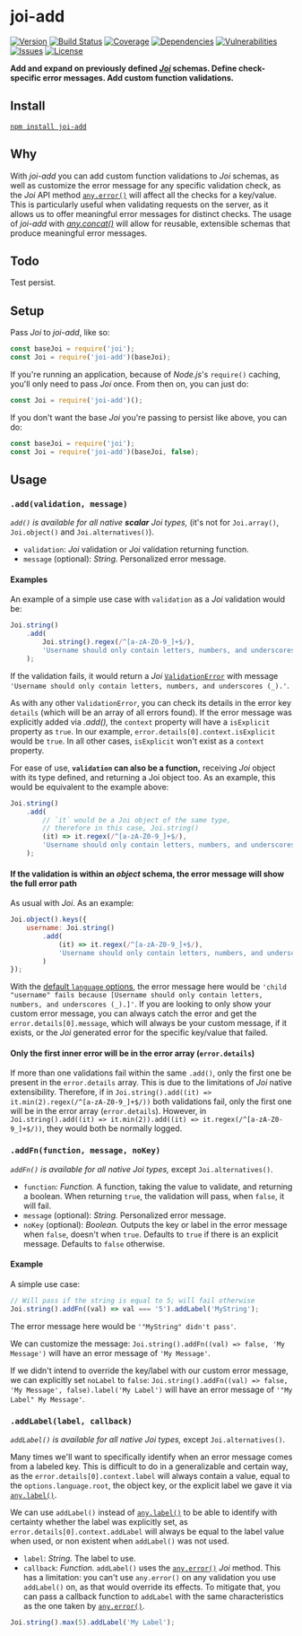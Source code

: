 # joi-add

[![Version](https://img.shields.io/github/package-json/v/rafamel/joi-add.svg)](https://github.com/rafamel/joi-add)
[![Build Status](https://travis-ci.org/rafamel/joi-add.svg)](https://travis-ci.org/rafamel/joi-add)
[![Coverage](https://img.shields.io/coveralls/rafamel/joi-add.svg)](https://coveralls.io/github/rafamel/joi-add)
[![Dependencies](https://david-dm.org/rafamel/joi-add/status.svg)](https://david-dm.org/rafamel/joi-add)
[![Vulnerabilities](https://snyk.io/test/npm/joi-add/badge.svg)](https://snyk.io/test/npm/joi-add)
[![Issues](https://img.shields.io/github/issues/rafamel/joi-add.svg)](https://github.com/rafamel/joi-add/issues)
[![License](https://img.shields.io/github/license/rafamel/joi-add.svg)](https://github.com/rafamel/joi-add/blob/master/LICENSE)

**Add and expand on previously defined [*Joi*](https://github.com/hapijs/joi/) schemas. Define check-specific error messages. Add custom function validations.**

## Install

[`npm install joi-add`](https://www.npmjs.com/package/joi-add)

## Why

With *joi-add* you can add custom function validations to *Joi* schemas, as well as customize the error message for any specific validation check, as the *Joi* API method [`any.error()`](https://github.com/hapijs/joi/blob/master/API.md#anyerrorerr) will affect all the checks for a key/value. This is particularly useful when validating requests on the server, as it allows us to offer meaningful error messages for distinct checks. The usage of *joi-add* with [*any.concat()*](https://github.com/hapijs/joi/blob/master/API.md#anyconcatschema) will allow for reusable, extensible schemas that produce meaningful error messages.

## Todo

Test persist.

## Setup

Pass *Joi* to *joi-add*, like so:

```javascript
const baseJoi = require('joi');
const Joi = require('joi-add')(baseJoi);
```

If you're running an application, because of *Node.js*'s `require()` caching, you'll only need to pass *Joi* once. From then on, you can just do:

```javascript
const Joi = require('joi-add')();
```

If you don't want the base *Joi* you're passing to persist like above, you can do:

```javascript
const baseJoi = require('joi');
const Joi = require('joi-add')(baseJoi, false);
```

## Usage

### `.add(validation, message)`

*`add()` is available for all native **scalar** Joi types,* (it's not for `Joi.array()`, `Joi.object()` and `Joi.alternatives()`).

- `validation`: *Joi* validation or *Joi* validation returning function.
- `message` (optional): *String.* Personalized error message.

#### Examples

An example of a simple use case with `validation` as a *Joi* validation would be:

```javascript
Joi.string()
    .add(
        Joi.string().regex(/^[a-zA-Z0-9_]+$/),
        'Username should only contain letters, numbers, and underscores (_).'
    );
```

If the validation fails, it would return a *Joi* [`ValidationError`](https://github.com/hapijs/joi/blob/master/API.md#errors) with message `'Username should only contain letters, numbers, and underscores (_).'`.

As with any other `ValidationError`, you can check its details in the error key `details` (which will be an array of all errors found). If the error message was explicitly added via *.add(),* the `context` property will have a `isExplicit` property as `true`. In our example, `error.details[0].context.isExplicit` would be `true`. In all other cases, `isExplicit` won't exist as a `context` property.

For ease of use, **`validation` can also be a function,** receiving *Joi* object with its type defined, and returning a Joi object too. As an example, this would be equivalent to the example above:

```javascript
Joi.string()
    .add(
        // `it` would be a Joi object of the same type,
        // therefore in this case, Joi.string()
        (it) => it.regex(/^[a-zA-Z0-9_]+$/),
        'Username should only contain letters, numbers, and underscores (_).'
    );
```

#### If the validation is within an *object* schema, the error message will show the full error path

As usual with *Joi*. As an example:

```javascript
Joi.object().keys({
    username: Joi.string()
        .add(
            (it) => it.regex(/^[a-zA-Z0-9_]+$/),
            'Username should only contain letters, numbers, and underscores (_).'
        )
});
```

With the [default `language` options](https://github.com/hapijs/joi/blob/master/API.md#validatevalue-schema-options-callback), the error message here would be `'child "username" fails because [Username should only contain letters, numbers, and underscores (_).]'`. If you are looking to only show your custom error message, you can always catch the error and get the `error.details[0].message`, which will always be your custom message, if it exists, or the *Joi* generated error for the specific key/value that failed.

#### Only the first inner error will be in the error array (`error.details`)

If more than one validations fail within the same `.add()`, only the first one be present in the `error.details` array. This is due to the limitations of *Joi* native extensibility. Therefore, if in `Joi.string().add((it) => it.min(2).regex(/^[a-zA-Z0-9_]+$/))` both validations fail, only the first one will be in the error array (`error.details`). However, in `Joi.string().add((it) => it.min(2)).add((it) => it.regex(/^[a-zA-Z0-9_]+$/))`, they would both be normally logged.

### `.addFn(function, message, noKey)`

*`addFn()` is available for all native Joi types,* except `Joi.alternatives()`.

- `function`: *Function.* A function, taking the value to validate, and returning a boolean. When returning `true`, the validation will pass, when `false`, it will fail.
- `message` (optional): *String.* Personalized error message.
- `noKey` (optional): *Boolean.* Outputs the key or label in the error message when `false`, doesn't when `true`. Defaults to `true` if there is an explicit message. Defaults to `false` otherwise.

#### Example

A simple use case:

```javascript
// Will pass if the string is equal to 5; will fail otherwise
Joi.string().addFn((val) => val === '5').addLabel('MyString');
```

The error message here would be `'"MyString" didn't pass'`.

We can customize the message: `Joi.string().addFn((val) => false, 'My Message')` will have an error message of `'My Message'`.

If we didn't intend to override the key/label with our custom error message, we can explicitly set `noLabel` to `false`: `Joi.string().addFn((val) => false, 'My Message', false).label('My Label')` will have an error message of `'"My Label" My Message'`.

### `.addLabel(label, callback)`

*`addLabel()` is available for all native Joi types,* except `Joi.alternatives()`.

Many times we'll want to specifically identify when an error message comes from a labeled key. This is difficult to do in a generalizable and certain way, as the `error.details[0].context.label` will always contain a value, equal to the `options.language.root`, the object key, or the explicit label we gave it via [`any.label()`](https://github.com/hapijs/joi/blob/master/API.md#anylabelname).

We can use `addLabel()` instead of [`any.label()`](https://github.com/hapijs/joi/blob/master/API.md#anylabelname) to be able to identify with certainty whether the label was explicitly set, as `error.details[0].context.addLabel` will always be equal to the label value when used, or non existent when `addLabel()` was not used.

- `label`: *String.* The label to use.
- `callback`: *Function.* `addLabel()` uses the [`any.error()`](https://github.com/hapijs/joi/blob/master/API.md#anyerrorerr) *Joi* method. This has a limitation: you can't use `any.error()` on any validation you use `addLabel()` on, as that would override its effects. To mitigate that, you can pass a callback function to `addLabel` with the same characteristics as the one taken by [`any.error()`](https://github.com/hapijs/joi/blob/master/API.md#anyerrorerr).

```javascript
Joi.string().max(5).addLabel('My Label');
```
